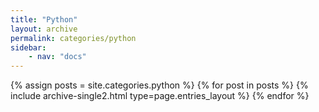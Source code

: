```yaml
---
title: "Python"
layout: archive
permalink: categories/python
sidebar:
    - nav: "docs"
---
```



{% assign posts = site.categories.python %}
{% for post in posts %} {% include archive-single2.html type=page.entries_layout %} {% endfor %}
